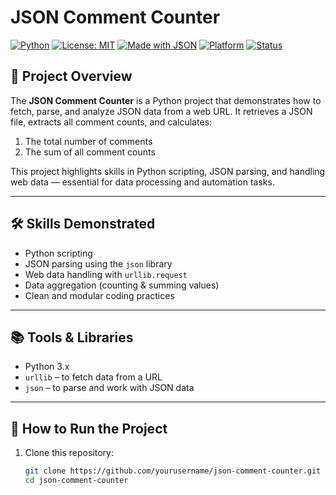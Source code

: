 # JSON Comment Counter


[![Python](https://img.shields.io/badge/Python-3.x-blue.svg)](https://www.python.org/)
[![License: MIT](https://img.shields.io/badge/License-MIT-green.svg)](LICENSE)
[![Made with JSON](https://img.shields.io/badge/JSON-Parser-orange.svg)](https://www.json.org/)
[![Platform](https://img.shields.io/badge/Platform-Windows%20%7C%20Linux%20%7C%20Mac-lightgrey.svg)]()
[![Status](https://img.shields.io/badge/Status-Completed-brightgreen.svg)]()


## 📌 Project Overview
The **JSON Comment Counter** is a Python project that demonstrates how to fetch, parse, and analyze JSON data from a web URL. It retrieves a JSON file, extracts all comment counts, and calculates:  
1. The total number of comments  
2. The sum of all comment counts  

This project highlights skills in Python scripting, JSON parsing, and handling web data — essential for data processing and automation tasks.  

---

## 🛠️ Skills Demonstrated
- Python scripting  
- JSON parsing using the `json` library  
- Web data handling with `urllib.request`  
- Data aggregation (counting & summing values)  
- Clean and modular coding practices  

---

## 📚 Tools & Libraries
- Python 3.x  
- `urllib` – to fetch data from a URL  
- `json` – to parse and work with JSON data  

---

## 🚀 How to Run the Project

1. Clone this repository:
   ```bash
   git clone https://github.com/yourusername/json-comment-counter.git
   cd json-comment-counter
